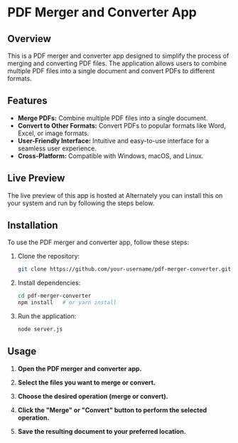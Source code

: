 # PDF Merger and Converter App

## Overview

This is a PDF merger and converter app designed to simplify the process of merging and converting PDF files. The application allows users to combine multiple PDF files into a single document and convert PDFs to different formats.

## Features

- **Merge PDFs:** Combine multiple PDF files into a single document.
- **Convert to Other Formats:** Convert PDFs to popular formats like Word, Excel, or image formats.
- **User-Friendly Interface:** Intuitive and easy-to-use interface for a seamless user experience.
- **Cross-Platform:** Compatible with Windows, macOS, and Linux.


## Live Preview

The live preview of this app is hosted at []()
Alternately you can install this on your system and run by following the steps below.

## Installation

To use the PDF merger and converter app, follow these steps:

1. Clone the repository:

   ```bash
   git clone https://github.com/your-username/pdf-merger-converter.git
   
2. Install dependencies:

   ```bash
   cd pdf-merger-converter
   npm install   # or yarn install

3. Run the application:
   
   ```bash
   node server.js

## Usage 
1. **Open the PDF merger and converter app.**

2. **Select the files you want to merge or convert.**

3. **Choose the desired operation (merge or convert).**

4. **Click the "Merge" or "Convert" button to perform the selected operation.**

5. **Save the resulting document to your preferred location.**

   
   

